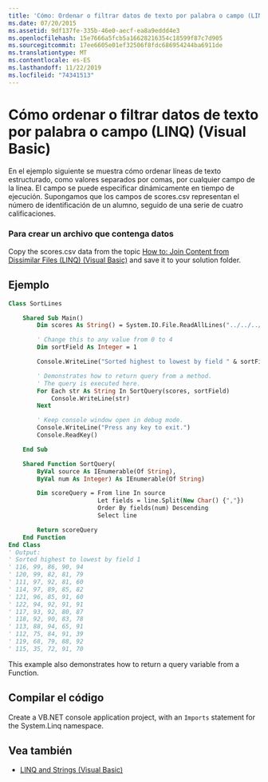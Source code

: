 ```yaml
---
title: 'Cómo: Ordenar o filtrar datos de texto por palabra o campo (LINQ)'
ms.date: 07/20/2015
ms.assetid: 9df137fe-335b-46e0-aecf-ea8a9eddd4e3
ms.openlocfilehash: 15e7666a5fcb5a16628216354c18599f87c7d905
ms.sourcegitcommit: 17ee6605e01ef32506f8fdc686954244ba6911de
ms.translationtype: MT
ms.contentlocale: es-ES
ms.lasthandoff: 11/22/2019
ms.locfileid: "74341513"
---
```

# <a name="how-to-sort-or-filter-text-data-by-any-word-or-field-linq-visual-basic"></a>Cómo ordenar o filtrar datos de texto por palabra o campo (LINQ) (Visual Basic)

En el ejemplo siguiente se muestra cómo ordenar líneas de texto estructurado, como valores separados por comas, por cualquier campo de la línea. El campo se puede especificar dinámicamente en tiempo de ejecución. Supongamos que los campos de scores.csv representan el número de identificación de un alumno, seguido de una serie de cuatro calificaciones.

### <a name="to-create-a-file-that-contains-data"></a>Para crear un archivo que contenga datos

Copy the scores.csv data from the topic [How to: Join Content from Dissimilar Files (LINQ) (Visual Basic)](../../../../visual-basic/programming-guide/concepts/linq/how-to-join-content-from-dissimilar-files-linq.md) and save it to your solution folder.

## <a name="example"></a>Ejemplo

```vb
Class SortLines

    Shared Sub Main()
        Dim scores As String() = System.IO.File.ReadAllLines("../../../scores.csv")

        ' Change this to any value from 0 to 4
        Dim sortField As Integer = 1

        Console.WriteLine("Sorted highest to lowest by field " & sortField)

        ' Demonstrates how to return query from a method.
        ' The query is executed here.
        For Each str As String In SortQuery(scores, sortField)
            Console.WriteLine(str)
        Next

        ' Keep console window open in debug mode.
        Console.WriteLine("Press any key to exit.")
        Console.ReadKey()

    End Sub

    Shared Function SortQuery(
        ByVal source As IEnumerable(Of String),
        ByVal num As Integer) As IEnumerable(Of String)

        Dim scoreQuery = From line In source
                         Let fields = line.Split(New Char() {","})
                         Order By fields(num) Descending
                         Select line

        Return scoreQuery
    End Function
End Class
' Output:
' Sorted highest to lowest by field 1
' 116, 99, 86, 90, 94
' 120, 99, 82, 81, 79
' 111, 97, 92, 81, 60
' 114, 97, 89, 85, 82
' 121, 96, 85, 91, 60
' 122, 94, 92, 91, 91
' 117, 93, 92, 80, 87
' 118, 92, 90, 83, 78
' 113, 88, 94, 65, 91
' 112, 75, 84, 91, 39
' 119, 68, 79, 88, 92
' 115, 35, 72, 91, 70
```

This example also demonstrates how to return a query variable from a Function.

## <a name="compiling-the-code"></a>Compilar el código

Create a VB.NET console application project, with an `Imports` statement for the System.Linq namespace.

## <a name="see-also"></a>Vea también

- [LINQ and Strings (Visual Basic)](../../../../visual-basic/programming-guide/concepts/linq/linq-and-strings.md)
